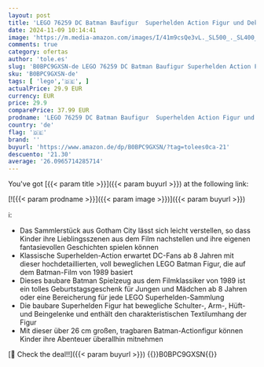```yaml
---
layout: post
title: 'LEGO 76259 DC Batman Baufigur  Superhelden Action Figur und Dekoration  die auf dem Batman-Film von 1989 basiert  Figur mit Umhang  Spielzeug und Sammlerstück aus Gotham City für Kinder ab 8 Jahren'
date: 2024-11-09 10:14:41
image: 'https://m.media-amazon.com/images/I/41m9csQe3vL._SL500_._SL400_.jpg'
comments: true
category: ofertas
author: 'tole.es'
slug: 'B0BPC9GXSN-de LEGO 76259 DC Batman Baufigur Superhelden Action Figur und...'
sku: 'B0BPC9GXSN-de'
tags: [ 'lego','🇩🇪', ]
actualPrice: 29.9 EUR
currency: EUR
price: 29.9
comparePrice: 37.99 EUR
prodname: 'LEGO 76259 DC Batman Baufigur  Superhelden Action Figur und Dekoration  die auf dem Batman-Film von 1989 basiert  Figur mit Umhang  Spielzeug und Sammlerstück aus Gotham City für Kinder ab 8 Jahren'
country: 'de'
flag: '🇩🇪'
brand: ''
buyurl: 'https://www.amazon.de/dp/B0BPC9GXSN/?tag=tolees0ca-21'
descuento: '21.30'
average: '26.0965714285714'
---
```


You've got [{{< param title >}}]({{< param buyurl >}}) at the following link:

[![{{< param prodname >}}]({{< param image >}})]({{< param buyurl >}})

ℹ️:

- Das Sammlerstück aus Gotham City lässt sich leicht verstellen, so dass Kinder ihre Lieblingsszenen aus dem Film nachstellen und ihre eigenen fantasievollen Geschichten spielen können
- Klassische Superhelden-Action erwartet DC-Fans ab 8 Jahren mit dieser hochdetaillierten, voll beweglichen LEGO Batman Figur, die auf dem Batman-Film von 1989 basiert
- Dieses baubare Batman Spielzeug aus dem Filmklassiker von 1989 ist ein tolles Geburtstagsgeschenk für Jungen und Mädchen ab 8 Jahren oder eine Bereicherung für jede LEGO Superhelden-Sammlung
- Die baubare Superhelden Figur hat bewegliche Schulter-, Arm-, Hüft- und Beingelenke und enthält den charakteristischen Textilumhang der Figur
- Mit dieser über 26 cm großen, tragbaren Batman-Actionfigur können Kinder ihre Abenteuer überallhin mitnehmen

[🛒 Check the deal!!]({{< param buyurl >}})
{{<world>}}B0BPC9GXSN{{</world>}}
